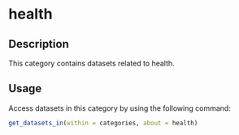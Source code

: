 
# health
## Description
This category contains datasets related to health.
## Usage
Access datasets in this category by using the following command:
```r
get_datasets_in(within = categories, about = health)
```
